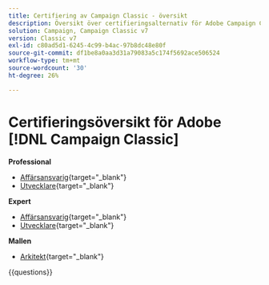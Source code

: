 ```yaml
---
title: Certifiering av Campaign Classic - översikt
description: Översikt över certifieringsalternativ för Adobe Campaign Classic
solution: Campaign, Campaign Classic v7
version: Classic v7
exl-id: c80ad5d1-6245-4c99-b4ac-97b8dc48e80f
source-git-commit: df1be8a0aa3d31a79083a5c174f5692ace506524
workflow-type: tm+mt
source-wordcount: '30'
ht-degree: 26%

---
```


# Certifieringsöversikt för Adobe [!DNL Campaign Classic]

**Professional**

* [Affärsansvarig](https://certification.adobe.com/certification/campaign-classic-business-practitioner-professional){target="_blank"} <!--AD0-E329-->
* [Utvecklare](https://certification.adobe.com/certification/developer-professional){target="_blank"} <!--AD0-E331-->

**Expert**

* [Affärsansvarig](https://certification.adobe.com/certification/campaign-classic-business-practitioner-expert){target="_blank"} <!--AD0-E327-->
* [Utvecklare](https://certification.adobe.com/certification/campaign-classic-developer-expert){target="_blank"} <!--AD0-E330-->

**Mallen**

* [Arkitekt](https://certification.adobe.com/certification/campaign-classic-architect-master){target="_blank"} <!--AD0-E328-->

{{questions}}

